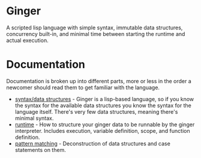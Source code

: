 # Ginger

A scripted lisp language with simple syntax, immutable data structures, concurrency built-in, and
minimal time between starting the runtime and actual execution.

# Documentation

Documentation is broken up into different parts, more or less in the order a newcomer should read them to get familiar
with the language.

* [syntax/data structures](/doc/syntax.md) - Ginger is a lisp-based language, so if you know the syntax
                                             for the available data structures you know the syntax for the language
                                             itself. There's very few data structures, meaning there's minimal syntax.
* [runtime](/doc/runtime.md)               - How to structure your ginger data to be runnable by the ginger interpreter.
                                             Includes execution, variable definition, scope, and function definition.
* [pattern matching](/doc/pattern.md)      - Deconstruction of data structures and case statements on them.
